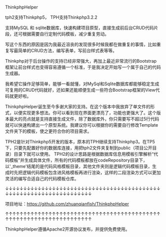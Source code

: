 ThinkphpHelper

tph2支持Thinkphp5， TPH支持Thinkphp3.2.2

支持MySQL 和 sqlite数据库，快速构建项目原型，直接生成前后台CRUD代码片段，还可根据需要自行定制代码模板，减少重复劳动。

写这个东西的原因是因为我最近沮丧的发现很多时候我都在做重复的事情，比如重复写最简单的CRUD方法，编写表单，写前台样式表等等。

Thinkphp对于后台操作的支持已经非常强大，再加上最近非常流行的Bootstrap框架让前台样式也变得容易遵循一个标准，于是我决定开始写一个属于自己的代码生成器。

我希望它操作足够简单，能够一看就懂，对MySql和Sqlite数据库都能够稳定生成可复用的CRUD代码就好，还如果还能顺便生成一些符合Bootstrap框架的View代码就更好啦。

ThinkphpHelper诞生至今多谢大家的支持。在这个版本中我放弃了单文件的形式，以便实现更多想法。你可以看到现在界面更漂亮了，功能也更强大了。这个版本最大的亮点就是支持直接生成文件，除了数据库外，你只需要写不超过5行代码就可以快速构建出一个原型系统。我建议你可以根据你的需要自行修改Template文件夹下的模板，使之更符合你的项目需求。

TPH2是针对Thinkphp5开发的版本，原本的TPH继续支持Thinkphp3。在TP5下，只要先配置好你的数据库连接，用把tph2文件夹复制到public（项目公开目录）目录下就可以使用。 TPH2的设计思路是根据数据库信息用模板引擎解析“代码模板”并生成具体文件，所有的代码模板都放在codeRepository目录下，以'_theme'结尾的是代码风格模板目录，其他文件夹则是逻辑代码模板目录，生成时先把逻辑代码模板包含进风格模板再进行渲染，这样的二段渲染方式可以更加灵活的编写合适自己的代码模板仓库。

↓↓↓↓↓↓↓↓↓↓↓↓↓↓↓↓↓↓↓↓↓↓↓↓↓↓↓↓↓↓↓↓↓↓↓↓↓↓↓↓↓↓↓↓↓↓↓↓↓↓↓↓↓↓↓↓↓↓↓↓↓↓↓↓↓↓↓

项目地址：https://github.com/zhuanqianfish/ThinkphpHelper

↑↑↑↑↑↑↑↑↑↑↑↑↑↑↑↑↑↑↑↑↑↑↑↑↑↑↑↑↑↑↑↑↑↑↑↑↑↑↑↑↑↑↑↑↑↑↑↑↑↑↑↑↑↑↑↑↑↑↑↑↑↑↑↑↑↑↑

ThinkphpHelper遵循Apache2开源协议发布，并提供免费使用。